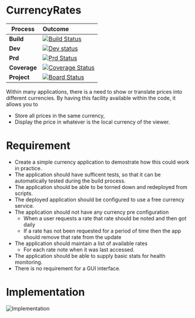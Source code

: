 # CurrencyRates


| Process | Outcome|
|-|:-|
| **Build**     | [![Build Status](https://dev.azure.com/zoomalong/CurrencyRates/_apis/build/status/CurrencyRates-CI?branchName=master)](https://dev.azure.com/zoomalong/CurrencyRates/_build/latest?definitionId=5&branchName=master)
| **Dev**       | [![Dev status](https://vsrm.dev.azure.com/zoomalong/_apis/public/Release/badge/b444efd2-a37f-47de-92dd-27598a147b24/2/2)](https://vsrm.dev.azure.com/zoomalong/_apis/public/Release/badge/b444efd2-a37f-47de-92dd-27598a147b24/2/2)
| **Prd**       | [![Prd Status](https://vsrm.dev.azure.com/zoomalong/_apis/public/Release/badge/b444efd2-a37f-47de-92dd-27598a147b24/2/4)](https://vsrm.dev.azure.com/zoomalong/_apis/public/Release/badge/b444efd2-a37f-47de-92dd-27598a147b24/2/4)
| **Coverage**  | [![Coverage Status](https://coveralls.io/repos/github/newportg/CurrencyRates/badge.svg?branch=master)](https://coveralls.io/github/newportg/CurrencyRates?branch=master)
| **Project**   |[![Board Status](https://dev.azure.com/zoomalong/b444efd2-a37f-47de-92dd-27598a147b24/64f38721-702c-4b91-ab73-3a60ea6cd889/_apis/work/boardbadge/dea5cb40-fe34-46d6-bd26-5b69db76f356?columnOptions=1)](https://dev.azure.com/zoomalong/b444efd2-a37f-47de-92dd-27598a147b24/_boards/board/t/64f38721-702c-4b91-ab73-3a60ea6cd889/Microsoft.RequirementCategory)


Within many applications, there is a need to show or translate prices into different currencies. 
By having this facility available within the code, it allows you to 
* Store all prices in the same currency, 
* Display the price in whatever is the local currency of the viewer.

# Requirement

* Create a simple currency application to demostrate how this could work in practice.
* The application should have sufficent tests, so that it can be automatically tested during the build process.
* The application should be able to be torned down and redeployed from scripts.
* The deployed application should be configured to use a free currency service.
* The application should not have any currency pre configuration
    * When a user requests a rate that rate should be noted and then got daily
    * If a rate has not been requested for a period of time then the app should remove that rate from the update
* The application should maintain a list of available rates
  * For each rate note when it was last accessed.
* The application should be able to supply basic stats for health monitoring.
* There is no requirement for a GUI interface.
 
# Implementation

![Implementation](http://www.plantuml.com/plantuml/proxy?cache=no&src=https://raw.github.com/newportg/CurrencyRates/master/puml/Implementation.puml)